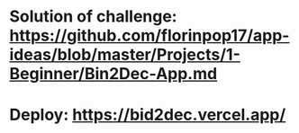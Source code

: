 # Solution of challenge: https://github.com/florinpop17/app-ideas/blob/master/Projects/1-Beginner/Bin2Dec-App.md
# Deploy: https://bid2dec.vercel.app/
